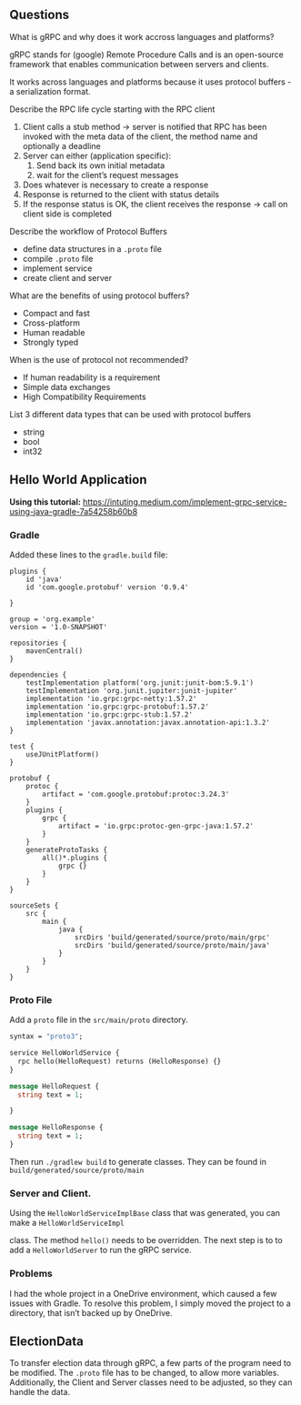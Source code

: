 

## Questions

What is gRPC and why does it work accross languages and platforms?

gRPC stands for (google) Remote Procedure Calls and is an open-source framework that enables communication between servers and clients. 

It works across languages and platforms because it uses protocol buffers - a serialization format. 

Describe the RPC life cycle starting with the RPC client

1. Client calls a stub method → server is notified that RPC has been invoked with the meta data of the client, the method name and optionally a deadline
2. Server can either (application specific):
    1. Send back its own initial metadata
    2. wait for the client’s request messages 
3. Does whatever is necessary to create a response
4. Response is returned to the client with status details
5. If the response status is OK, the client receives the response → call on client side is completed

Describe the workflow of Protocol Buffers

- define data structures in a `.proto`  file
- compile `.proto` file
- implement service
- create client and server

What are the benefits of using protocol buffers?

- Compact and fast
- Cross-platform
- Human readable
- Strongly typed

When is the use of protocol not recommended?

- If human readability is a requirement
- Simple data exchanges
- High Compatibility Requirements

List 3 different data types that can be used with protocol buffers

- string
- bool
- int32

## Hello World Application

**Using this tutorial:** https://intuting.medium.com/implement-grpc-service-using-java-gradle-7a54258b60b8

### Gradle

Added these lines to the `gradle.build` file: 

```
plugins {
    id 'java'
    id 'com.google.protobuf' version '0.9.4'

}

group = 'org.example'
version = '1.0-SNAPSHOT'

repositories {
    mavenCentral()
}

dependencies {
    testImplementation platform('org.junit:junit-bom:5.9.1')
    testImplementation 'org.junit.jupiter:junit-jupiter'
    implementation 'io.grpc:grpc-netty:1.57.2'
    implementation 'io.grpc:grpc-protobuf:1.57.2'
    implementation 'io.grpc:grpc-stub:1.57.2'
    implementation 'javax.annotation:javax.annotation-api:1.3.2'
}

test {
    useJUnitPlatform()
}

protobuf {
    protoc {
        artifact = 'com.google.protobuf:protoc:3.24.3'
    }
    plugins {
        grpc {
            artifact = 'io.grpc:protoc-gen-grpc-java:1.57.2'
        }
    }
    generateProtoTasks {
        all()*.plugins {
            grpc {}
        }
    }
}

sourceSets {
    src {
        main {
            java {
                srcDirs 'build/generated/source/proto/main/grpc'
                srcDirs 'build/generated/source/proto/main/java'
            }
        }
    }
}
```

### Proto File

Add a `proto` file in the `src/main/proto` directory. 

```protobuf
syntax = "proto3";

service HelloWorldService {
  rpc hello(HelloRequest) returns (HelloResponse) {}
}

message HelloRequest {
  string text = 1;

}

message HelloResponse {
  string text = 1;
}
```

Then run `./gradlew build` to generate classes. They can be found in `build/generated/source/proto/main` 

### Server and Client.

Using the `HelloWorldServiceImplBase` class that was generated, you can make a `HelloWorldServiceImpl`

class. The method `hello()`  needs to be overridden. The next step is to to add a `HelloWorldServer` to run the gRPC service. 

### Problems

I had the whole project in a OneDrive environment, which caused a few issues with Gradle. To resolve this problem, I simply moved the project to a directory, that isn’t backed up by OneDrive. 

## ElectionData

To transfer election data through gRPC, a few parts of the program need to be modified. The `.proto` file has to be changed, to allow more variables. Additionally, the Client and Server classes need to be adjusted, so they can handle the data.
